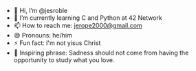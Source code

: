 - 👋 Hi, I’m @jesroble
- 🌱 I’m currently learning C and Python
    at 42 Network
- 📫 How to reach me: jerope2000@gmail.com
- 😄 Pronouns: he/him
- ⚡ Fun fact: I'm not yisus Christ
- 📝 Inspiring phrase: Sadness should not come from having the opportunity to study what you love.


<!---
jesroble/jesroble is a ✨ special ✨ repository because its `README.md` (this file) appears on your GitHub profile.
You can click the Preview link to take a look at your changes.
--->
